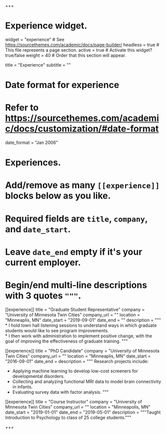 +++
# Experience widget.
widget = "experience"  # See https://sourcethemes.com/academic/docs/page-builder/
headless = true  # This file represents a page section.
active = true  # Activate this widget? true/false
weight = 40  # Order that this section will appear.

title = "Experience"
subtitle = ""

# Date format for experience
#   Refer to https://sourcethemes.com/academic/docs/customization/#date-format
date_format = "Jan 2006"

# Experiences.
#   Add/remove as many `[[experience]]` blocks below as you like.
#   Required fields are `title`, `company`, and `date_start`.
#   Leave `date_end` empty if it's your current employer.
#   Begin/end multi-line descriptions with 3 quotes `"""`.

[[experience]]
  title = "Graduate Student Representative"
  company = "University of Minnesota Twin Cities"
  company_url = ""
  location = "Minneaplis, MN"
  date_start = "2019-09-01"
  date_end = ""
  description = """
    * I hold town hall listening sessions to understand ways in which graduate students would like to see program improvements.  
    * I then work with administration to implement positive change, with the goal of improving the effectiveness of graduate training. 
  """
  
[[experience]]
  title = "PhD Candidate"
  company = "University of Minnesota Twin Cities"
  company_url = ""
  location = "Minneaplis, MN"
  date_start = "2016-09-01"
  date_end = 
  description = """
  Research projects include:
  
  * Applying machine learning to develop low-cost screeners for developmental disorders.
  * Collecting and analyzing functional MRI data to model brain connectivity in infants.
  * Evaluating survey data with factor analysis. 
  """

[[experience]]
  title = "Course Instructor"
  company = "University of Minnesota Twin Cities"
  company_url = ""
  location = "Minneapolis, MN"
  date_start = "2019-01-01"
  date_end = "2019-05-01"
  description = """Taught Introduction to Psychology to class of 25 college students."""


  

  
+++
